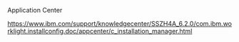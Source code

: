 Application Center

https://www.ibm.com/support/knowledgecenter/SSZH4A_6.2.0/com.ibm.worklight.installconfig.doc/appcenter/c_installation_manager.html
